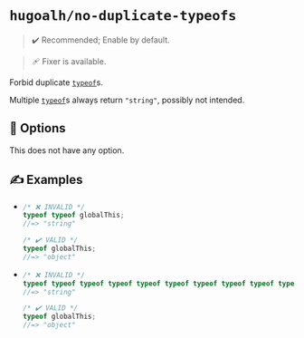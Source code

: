 # `hugoalh/no-duplicate-typeofs`

> ✔️ Recommended; Enable by default.

> 🩹 Fixer is available.

Forbid duplicate [`typeof`][ecmascript-typeof]s.

Multiple [`typeof`][ecmascript-typeof]s always return `"string"`, possibly not intended.

## 🔧 Options

This does not have any option.

## ✍️ Examples

- ```ts
  /* ❌ INVALID */
  typeof typeof globalThis;
  //=> "string"

  /* ✔️ VALID */
  typeof globalThis;
  //=> "object"
  ```
- ```ts
  /* ❌ INVALID */
  typeof typeof typeof typeof typeof typeof typeof typeof typeof typeof globalThis;
  //=> "string"

  /* ✔️ VALID */
  typeof globalThis;
  //=> "object"
  ```

[ecmascript-typeof]: https://developer.mozilla.org/en-US/docs/Web/JavaScript/Reference/Operators/typeof
